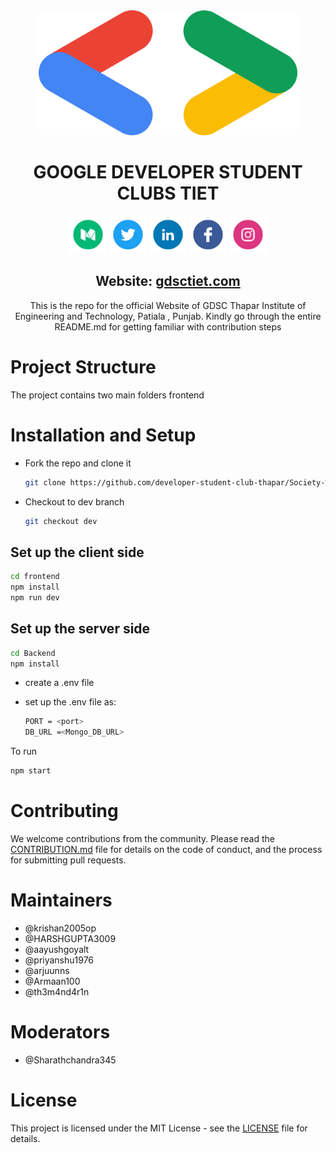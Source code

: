<div align = "center">

<img height=200px src="./frontend/src/assets/logo.png">

# GOOGLE DEVELOPER STUDENT CLUBS TIET

<a href="https://medium.com/developer-student-clubs-tiet"><img src="https://github.com/aritraroy/social-icons/blob/master/medium-icon.png?raw=true" width="60"></a>
<a href="https://twitter.com/dsctiet"><img src="https://github.com/aritraroy/social-icons/blob/master/twitter-icon.png?raw=true" width="60"></a>
<a href="https://www.linkedin.com/company/developer-student-club-thapar"><img src="https://github.com/aritraroy/social-icons/blob/master/linkedin-icon.png?raw=true" width="60"></a>
<a href="https://facebook.com/dscthapar"><img src="https://github.com/aritraroy/social-icons/blob/master/facebook-icon.png?raw=true" width="60"></a>
<a href="https://instagram.com/dsc.tiet"><img src="https://github.com/aritraroy/social-icons/blob/master/instagram-icon.png?raw=true" width="60"></a>

## Website: [gdsctiet.com](https://gdsctiet.in)


This is the repo for the official Website of GDSC Thapar Institute of Engineering and Technology, Patiala , Punjab.
Kindly go through the entire README.md for getting familiar with contribution steps

</div>


# Project Structure
The project contains two main folders frontend


# Installation and Setup

- Fork the repo and clone it
  ```bash
  git clone https://github.com/developer-student-club-thapar/Society-Website.git
  ```
- Checkout to dev branch
  ```bash
  git checkout dev
  ```

## Set up the client side
  ```bash
  cd frontend
  npm install
  npm run dev
  ```

## Set up the server side
  ```bash
  cd Backend
  npm install
  ```
- create a .env file

- set up the .env file as:
  ```bash
  PORT = <port>
  DB_URL =<Mongo_DB_URL>
  ```

To run
  ```bash
  npm start
  ```


# Contributing

We welcome contributions from the community. Please read the [CONTRIBUTION.md](CONTRIBUTION.md) file for details on the code of conduct, and the process for submitting pull requests.


# Maintainers

- @krishan2005op
- @HARSHGUPTA3009
- @aayushgoyalt
- @priyanshu1976
- @arjuunns
- @Armaan100
- @th3m4nd4r1n

# Moderators

- @Sharathchandra345


# License

This project is licensed under the MIT License - see the [LICENSE](LICENSE) file for details.